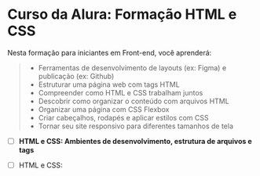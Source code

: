 # Curso da Alura: Formação HTML e CSS

Nesta formação para iniciantes em Front-end, você aprenderá: 
>- Ferramentas de desenvolvimento de layouts (ex: Figma) e publicação (ex: Github)
>- Estruturar uma página web com tags HTML
>- Compreender como HTML e CSS trabalham juntos
>- Descobrir como organizar o conteúdo com arquivos HTML
>- Organizar uma página com CSS Flexbox
>- Criar cabeçalhos, rodapés e aplicar estilos com CSS
>- Tornar seu site responsivo para diferentes tamanhos de tela

- [ ] **HTML e CSS: Ambientes de desenvolvimento, estrutura de arquivos e tags**
- [ ] HTML e CSS:



